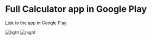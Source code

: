 # Full Calculator app in Google Play

[Link](https://play.google.com/store/apps/details?id=com.easycalculattor) to the app in Google Play.

![light](https://github.com/Erdaulet0341/Calculator-GooglePlay/assets/98634106/6833f2f5-49e2-43b1-9126-b314886eda68)
![night](https://github.com/Erdaulet0341/Calculator-GooglePlay/assets/98634106/1bd978d0-bedf-4c47-a776-a322068a3b4e)
